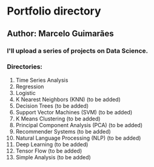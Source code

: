 # Portfolio directory

## Author: Marcelo Guimarães


### I'll upload a series of projects on Data Science.

### Directories:

1) Time Series Analysis
2) Regression
3) Logistic
4) K Nearest Neighbors (KNN) (to be added)
5) Decision Trees (to be added)
6) Support Vector Machines (SVM) (to be added)
7) K Means Clustering  (to be added)
8) Principal Component Analysis (PCA) (to be added)
9) Recommender Systems (to be added)
10) Natural Language Processing (NLP) (to be added)
11) Deep Learning (to be added)
12) Tensor Flow (to be added)
13) Simple Analysis (to be added)
